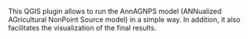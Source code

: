 This QGIS plugin allows to run the AnnAGNPS model (ANNualized AGricultural NonPoint Source model) in a simple way. In addition, it also facilitates the visualization of the final results. 
